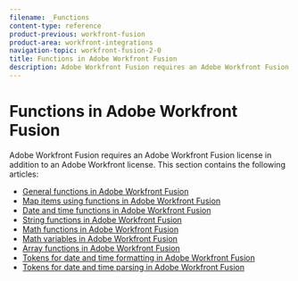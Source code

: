 ```yaml
---
filename: _Functions
content-type: reference
product-previous: workfront-fusion
product-area: workfront-integrations
navigation-topic: workfront-fusion-2-0
title: Functions in Adobe Workfront Fusion
description: Adobe Workfront Fusion requires an Adobe Workfront Fusion license in addition to an Adobe Workfront license.
---
```


# Functions in Adobe Workfront Fusion

Adobe Workfront Fusion requires an Adobe Workfront Fusion license in addition to an Adobe Workfront license.
This section contains the following articles:

* [General functions in Adobe Workfront Fusion](../../workfront-fusion/functions/general-functions.md) 
* [Map items using functions in Adobe Workfront Fusion](../../workfront-fusion/functions/map-using-functions.md) 
* [Date and time functions in Adobe Workfront Fusion](../../workfront-fusion/functions/date-and-time-functions.md) 
* [String functions in Adobe Workfront Fusion](../../workfront-fusion/functions/string-functions.md) 
* [Math functions in Adobe Workfront Fusion](../../workfront-fusion/functions/math-functions.md) 
* [Math variables in Adobe Workfront Fusion](../../workfront-fusion/functions/math-variables.md) 
* [Array functions in Adobe Workfront Fusion](../../workfront-fusion/functions/array-functions.md) 
* [Tokens for date and time formatting in Adobe Workfront Fusion](../../workfront-fusion/functions/tokens-for-date-and-time-formatting.md) 
* [Tokens for date and time parsing in Adobe Workfront Fusion](../../workfront-fusion/functions/tokens-for-date-and-time-parsing.md)

